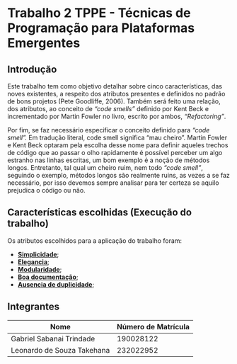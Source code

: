 # Trabalho 2 TPPE - Técnicas de Programação para Plataformas Emergentes

## Introdução

Este trabalho tem como objetivo detalhar sobre cinco características, das noves existentes, a respeito dos atributos presentes e definidos no padrão de bons projetos (Pete Goodliffe, 2006). Também será feito uma relação, dos atributos, ao conceito de *“code smells”* definido por Kent Beck e incrementado por Martin Fowler no livro, escrito por ambos, *“Refactoring”*.

Por fim, se faz necessário especificar o conceito definido para *“code smell”.* Em tradução literal, code smell significa “mau cheiro”. Martin Fowler e Kent Beck optaram pela escolha desse nome para definir aqueles trechos de código que ao passar o olho rapidamente é possível perceber um algo estranho nas linhas escritas, um bom exemplo é a noção de métodos longos. Entretanto, tal qual um cheiro ruim, nem todo *“code smell”*, seguindo o exemplo, métodos longos são realmente ruins, as vezes a se faz necessário, por isso devemos sempre analisar para ter certeza se aquilo prejudica o código ou não.

## Características escolhidas (Execução do trabalho)

Os atributos escolhidos para a aplicação do trabalho foram:

- [**Simplicidade**](./Caracteristicas/Simplicidade.md);
- [**Elegancia**](./Caracteristicas//Elegancia.md);
- [**Modularidade**](./Caracteristicas/Modularidade.md);
- [**Boa documentação**](./Caracteristicas/Boa_documentacao.md);
- [**Ausencia de duplicidade**](./Caracteristicas/Ausencia_de_duplicidade.md);

## Integrantes

| Nome                            | Número de Matrícula |
|---------------------------------|----------------------|
| Gabriel Sabanai Trindade        | 190028122            |
| Leonardo de Souza Takehana      | 232022952            |